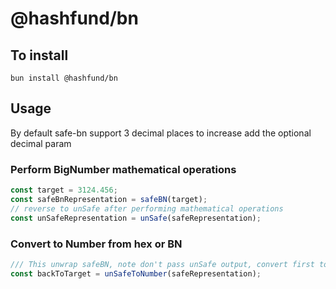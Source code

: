 # @hashfund/bn

## To install

```
bun install @hashfund/bn
```

## Usage 

By default safe-bn support 3 decimal places to increase add the optional decimal param

### Perform BigNumber mathematical operations

```ts
const target = 3124.456;
const safeBnRepresentation = safeBN(target);
// reverse to unSafe after performing mathematical operations
const unSafeRepresentation = unSafe(safeRepresentation);
```

### Convert to Number from hex or BN

```ts
/// This unwrap safeBN, note don't pass unSafe output, convert first to save before this
const backToTarget = unSafeToNumber(safeRepresentation);
```


